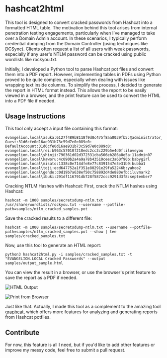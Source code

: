 # hashcat2html

This tool is designed to convert cracked passwords from Hashcat into a formatted HTML table. The motivation behind this tool arises from internal penetration testing engagements, particularly when I've managed to take over a Domain Admin account. In these scenarios, I typically perform credential dumping from the Domain Controller (using techniques like DCSync). Clients often request a list of all users with weak passwords, especially if any user's NTLM password can be cracked using public wordlists like rockyou.txt.

Initially, I developed a Python tool to parse Hashcat pot files and convert them into a PDF report. However, implementing tables in PDFs using Python proved to be quite complex, especially when dealing with issues like wrapping text inside columns. To simplify the process, I decided to generate the report in HTML format instead. This allows the report to be easily viewed in a browser, and the print feature can be used to convert the HTML into a PDF file if needed.

## Usage Instructions
This tool only accept a input file containing this format:
```
evangelion.local\asuka:6127f489b8118f9d8c475f8aa0039fb5:@administrator_hi5
Guest:31d6cfe0d16ae931b73c59d7e0c089c0:
DefaultAccount:31d6cfe0d16ae931b73c59d7e0c089c0:
evangelion.local\rei:b963c57010f218edc2cc3c229b5e4d0f:iloveyou
evangelion.local\shinji:790361d02d372331cba566eb286a8e5a:11admin07
evangelion.local\kaworu:4c090b2a4a9a78b43510ceec3a60f90b:babygirl
evangelion.local\misato:1338c0e714dfe8e77c8391547e3e31b9:bubba1
evangelion.local\toji:ecd647752a1f351e80291e29fa52246b:yahoo2
evangelion.local\gendo:c0d19b7a638ef50c758892d4de880efb:iluvmark2
evangelion.local\ibuki:291df116791db728f5872ccc9291d3f8:september7
```

Cracking NTLM Hashes with Hashcat:
First, crack the NTLM hashes using Hashcat:
```
hashcat -m 1000 samples/secretsdump-ntlm.txt /usr/share/wordlists/rockyou.txt --username --potfile-path=samples/ntlm_cracked_samples.pot
```

Save the cracked results to a different file:
```
hashcat -m 1000 samples/secretsdump-ntlm.txt --username --potfile-path=samples/ntlm_cracked_samples.pot --show | tee samples/cracked_samples.txt
```

Now, use this tool to generate an HTML report:
```
python3 hashcat2html.py -i samples/cracked_samples.txt -t "EVANGELION.LOCAL Cracked Passwords" --output samples/output_sample.html
```

You can view the result in a browser, or use the browser's print feature to save the report as a PDF if needed.

![HTML Output](https://blogger.googleusercontent.com/img/b/R29vZ2xl/AVvXsEhO4Y-ZpHwu5zM8lyuBMcxCNTg_qfFjBgWfz9ZN0uBHLaUARMCqccb9gjF3J1dMGG4LRnFNJ6xxqXA1mRuE08HjPFUL6Ie4wKC6Cav8IzSEhFQY08E4389EZYSLSK4IyIGyHIIzhhnQOwSEiL7wECdXYdkrZp_9rcOaXDF52o4_H8d9R9h-t0GT3wV-7i4/s1915/html%20output.png)

![Print from Browser](https://blogger.googleusercontent.com/img/b/R29vZ2xl/AVvXsEgjBv-AM5ENPRri32ICF_mVkVYktXmC0HZzK8v_BKBjZmD6Q5aBARd2giy2qblsy6S2C6mekq_ObVu4LnaIqGx4Nltf1rXugT1bg2iGzGj2hJf63-6lhDVzPPQ-TMwGWjTcbMYjQRVQ2kOBXzdUARbxshqUG4b_J8Ebqfxy0Ta8CSSWWvltvwWYpnCxPYc/s1599/print%20from%20browser.png)

Just like that. Actually, I made this tool as a complement to the amazing tool [graphcat](https://github.com/Orange-Cyberdefense/graphcat), which offers more features for analyzing and generating reports from Hashcat potfiles.

## Contribute
For now, this feature is all I need, but if you'd like to add other features or improve my messy code, feel free to submit a pull request.